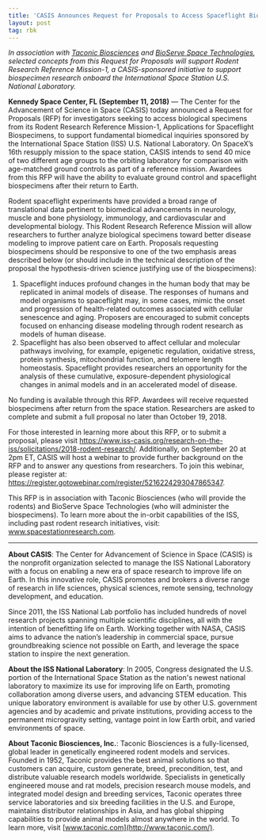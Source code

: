 ```yaml
---
title: 'CASIS Announces Request for Proposals to Access Spaceflight Biospecimens'
layout: post
tag: rbk
---
```


*In association with [Taconic Biosciences](https://www.taconic.com/) and [BioServe Space Technologies](https://www.colorado.edu/engineering/BioServe/), selected concepts from this Request for Proposals will support Rodent Research Reference Mission-1, a CASIS-sponsored initiative to support biospecimen research onboard the International Space Station U.S. National Laboratory.*

**Kennedy Space Center, FL (September 11, 2018)** — The Center for the Advancement of Science in Space (CASIS) today announced a Request for Proposals (RFP) for investigators seeking to access biological specimens from its Rodent Research Reference Mission-1, Applications for Spaceflight Biospecimens, to support fundamental biomedical inquiries sponsored by the International Space Station (ISS) U.S. National Laboratory. On SpaceX’s 16th resupply mission to the space station, CASIS intends to send 40 mice of two different age groups to the orbiting laboratory for comparison with age-matched ground controls as part of a reference mission. Awardees from this RFP will have the ability to evaluate ground control and spaceflight biospecimens after their return to Earth.

Rodent spaceflight experiments have provided a broad range of translational data pertinent to biomedical advancements in neurology, muscle and bone physiology, immunology, and cardiovascular and developmental biology. This Rodent Research Reference Mission will allow researchers to further analyze biological specimens toward better disease modeling to improve patient care on Earth. Proposals requesting biospecimens should be responsive to one of the two emphasis areas described below (or should include in the technical description of the proposal the hypothesis-driven science justifying use of the biospecimens):

1. Spaceflight induces profound changes in the human body that may be replicated in animal models of disease. The responses of humans and model organisms to spaceflight may, in some cases, mimic the onset and progression of health-related outcomes associated with cellular senescence and aging. Proposers are encouraged to submit concepts focused on enhancing disease modeling through rodent research as models of human disease.
2.  Spaceflight has also been observed to affect cellular and molecular pathways involving, for example, epigenetic regulation, oxidative stress, protein synthesis, mitochondrial function, and telomere length homeostasis. Spaceflight provides researchers an opportunity for the analysis of these cumulative, exposure-dependent physiological changes in animal models and in an accelerated model of disease.

No funding is available through this RFP. Awardees will receive requested biospecimens after return from the space station. Researchers are asked to complete and submit a full proposal no later than October 19, 2018.

For those interested in learning more about this RFP, or to submit a proposal, please visit https://www.iss-casis.org/research-on-the-iss/solicitations/2018-rodent-research/. Additionally, on September 20 at 2pm ET, CASIS will host a webinar to provide further background on the RFP and to answer any questions from researchers. To join this webinar, please register at: https://register.gotowebinar.com/register/5216224293047865347.

This RFP is in association with Taconic Biosciences (who will provide the rodents) and BioServe Space Technologies (who will administer the biospecimens). To learn more about the in-orbit capabilities of the ISS, including past rodent research initiatives, visit: www.spacestationresearch.com.
 
<hr>

**About CASIS**: The Center for Advancement of Science in Space (CASIS) is the nonprofit organization selected to manage the ISS National Laboratory with a focus on enabling a new era of space research to improve life on Earth. In this innovative role, CASIS promotes and brokers a diverse range of research in life sciences, physical sciences, remote sensing, technology development, and education.

Since 2011, the ISS National Lab portfolio has included hundreds of novel research projects spanning multiple scientific disciplines, all with the intention of benefitting life on Earth. Working together with NASA, CASIS aims to advance the nation’s leadership in commercial space, pursue groundbreaking science not possible on Earth, and leverage the space station to inspire the next generation.

**About the ISS National Laboratory**: In 2005, Congress designated the U.S. portion of the International Space Station as the nation's newest national laboratory to maximize its use for improving life on Earth, promoting collaboration among diverse users, and advancing STEM education. This unique laboratory environment is available for use by other U.S. government agencies and by academic and private institutions, providing access to the permanent microgravity setting, vantage point in low Earth orbit, and varied environments of space.

**About Taconic Biosciences, Inc.**:
Taconic Biosciences is a fully-licensed, global leader in genetically engineered rodent models and services. Founded in 1952, Taconic provides the best animal solutions so that customers can acquire, custom generate, breed, precondition, test, and distribute valuable research models worldwide. Specialists in genetically engineered mouse and rat models, precision research mouse models, and integrated model design and breeding services, Taconic operates three service laboratories and six breeding facilities in the U.S. and Europe, maintains distributor relationships in Asia, and has global shipping capabilities to provide animal models almost anywhere in the world. To learn more, visit [www.taconic.com](http://www.taconic.com/).

 


